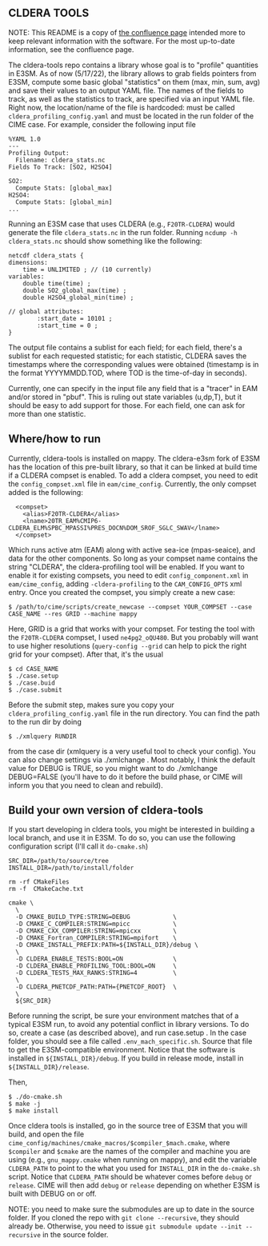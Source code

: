 ## CLDERA TOOLS

NOTE: This README is a copy of [the confluence page](https://sems-atlassian-son.sandia.gov/confluence/display/CSPT/CLDERA+profiling+tool) intended more to keep relevant information with the software. For the most up-to-date information, see the confluence page.

The cldera-tools repo contains a library whose goal is to "profile" quantities in E3SM. As of now (5/17/22), the library allows to grab fields pointers from E3SM, compute some basic global "statistics" on them (max, min, sum, avg) and save their values to an output YAML file. The names of the fields to track, as well as the statistics to track, are specified via an input YAML file. Right now, the location/name of the file is hardcoded: must be called `cldera_profiling_config.yaml` and must be located in the run folder of the CIME case. For example, consider the following input file

```
%YAML 1.0
---
Profiling Output:
  Filename: cldera_stats.nc
Fields To Track: [SO2, H2SO4]

SO2:
  Compute Stats: [global_max]
H2SO4:
  Compute Stats: [global_min]
...
```

Running an E3SM case that uses CLDERA (e.g., `F20TR-CLDERA`) would generate the file `cldera_stats.nc`
in the run folder. Running `ncdump -h cldera_stats.nc` should show something like the following:

```
netcdf cldera_stats {
dimensions:
	time = UNLIMITED ; // (10 currently)
variables:
	double time(time) ;
	double SO2_global_max(time) ;
	double H2SO4_global_min(time) ;

// global attributes:
		:start_date = 10101 ;
		:start_time = 0 ;
}
```

The output file contains a sublist for each field; for each field, there's a sublist for each requested statistic; for each statistic, CLDERA saves the timestamps where the corresponding values were obtained (timestamp is in the format YYYYMMDD.TOD, where TOD is the time-of-day in seconds).

Currently, one can specify in the input file any field that is a "tracer" in EAM and/or stored in "pbuf". This is ruling out state variables (u,dp,T), but it should be easy to add support for those. For each field, one can ask for more than one statistic.

## Where/how to run

Currently, cldera-tools is installed on mappy. The cldera-e3sm fork of E3SM has the location of this pre-built library, so that it can be linked at build time if a CLDERA compset is enabled. To add a cldera compset, you need to edit the `config_compset.xml` file in `eam/cime_config`. Currently, the only compset added is the following:

```
  <compset>
    <alias>F20TR-CLDERA</alias>
    <lname>20TR_EAM%CMIP6-CLDERA_ELM%SPBC_MPASSI%PRES_DOCN%DOM_SROF_SGLC_SWAV</lname>
  </compset>
```

Which runs active atm (EAM) along with active sea-ice (mpas-seaice), and data for the other components. So long as your compset name contains the string "CLDERA", the cldera-profiling tool will be enabled. If you want to enable it for existing compsets, you need to edit `config_component.xml` in `eam/cime_config`, adding `-cldera-profiling` to the `CAM_CONFIG_OPTS` xml entry.
Once you created the compset, you simply create a new case:

```
$ /path/to/cime/scripts/create_newcase --compset YOUR_COMPSET --case CASE_NAME --res GRID --machine mappy
```

Here, GRID is a grid that works with your compset. For testing the tool with the `F20TR-CLDERA` compset, I used `ne4pg2_oQU480`. But you probably will want to use higher resolutions (`query-config --grid` can help to pick the right grid for your compset). After that, it's the usual

```
$ cd CASE_NAME
$ ./case.setup
$ ./case.buid
$ ./case.submit
```

Before the submit step, makes sure you copy your `cldera_profiling_config.yaml` file in the run directory. You can find the path to the run dir by doing

```
$ ./xmlquery RUNDIR
```

from the case dir (xmlquery is a very useful tool to check your config). You can also change settings via ./xmlchange . Most notably, I think the default value for DEBUG is TRUE, so you might want to do ./xmlchange DEBUG=FALSE (you'll have to do it before the build phase, or CIME will inform you that you need to clean and rebuild).

## Build your own version of cldera-tools

If you start developing in cldera tools, you might be interested in building a local branch, and use it in E3SM. To do so, you can use the following configuration script (I'll call it `do-cmake.sh`)

```
SRC_DIR=/path/to/source/tree
INSTALL_DIR=/path/to/install/folder

rm -rf CMakeFiles
rm -f  CMakeCache.txt

cmake \
  \
  -D CMAKE_BUILD_TYPE:STRING=DEBUG            \
  -D CMAKE_C_COMPILER:STRING=mpicc            \
  -D CMAKE_CXX_COMPILER:STRING=mpicxx         \
  -D CMAKE_Fortran_COMPILER:STRING=mpifort    \
  -D CMAKE_INSTALL_PREFIX:PATH=${INSTALL_DIR}/debug \
  \
  -D CLDERA_ENABLE_TESTS:BOOL=ON              \
  -D CLDERA_ENABLE_PROFILING_TOOL:BOOL=ON     \
  -D CLDERA_TESTS_MAX_RANKS:STRING=4          \
  \
  -D CLDERA_PNETCDF_PATH:PATH={PNETCDF_ROOT}  \
  \
  ${SRC_DIR}
```

Before running the script, be sure your environment matches that of a typical E3SM run, to avoid any potential conflict in library versions. To do so, create a case (as described above), and run case.setup . In the case folder, you should see a file called `.env_mach_specific.sh`. Source that file to get the E3SM-compatible environment. Notice that the software is installed in `${INSTALL_DIR}/debug`. If you build in release mode, install in `${INSTALL_DIR}/release`.

Then,

```
$ ./do-cmake.sh
$ make -j
$ make install
```

Once cldera tools is installed, go in the source tree of E3SM that you will build, and open the file `cime_config/machines/cmake_macros/$compiler_$mach.cmake`, where `$compiler` and `$cmake` are the names of the compiler and machine you are using (e.g., `gnu_mappy.cmake` when running on mappy), and edit the variable `CLDERA_PATH`  to point to the what you used for `INSTALL_DIR`  in the `do-cmake.sh` script. Notice that `CLDERA_PATH`  should be whatever comes before `debug` or `release`. CIME will then add `debug` or `release` depending on whether E3SM is built with DEBUG on or off.

NOTE: you need to make sure the submodules are up to date in the source folder. If you cloned the repo with `git clone --recursive`, they should already be. Otherwise, you need to issue `git submodule update --init --recursive`  in the source folder.
